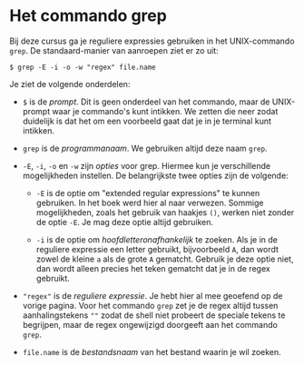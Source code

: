 # Het commando grep

Bij deze cursus ga je reguliere expressies gebruiken in het UNIX-commando `grep`. De standaard-manier van aanroepen ziet er zo uit:

    $ grep -E -i -o -w "regex" file.name

Je ziet de volgende onderdelen:

- `$` is de *prompt*. Dit is geen onderdeel van het commando, maar de UNIX-prompt waar je commando's kunt intikken. We zetten die neer zodat duidelijk is dat het om een voorbeeld gaat dat je in je terminal kunt intikken.

- `grep` is de *programmanaam*. We gebruiken altijd deze naam `grep`.

- `-E`, `-i`, `-o` en `-w` zijn *opties* voor grep. Hiermee kun je verschillende mogelijkheden instellen. De belangrijkste twee opties zijn de volgende:

    - `-E` is de optie om "extended regular expressions" te kunnen gebruiken. In het boek werd hier al naar verwezen. Sommige mogelijkheden, zoals het gebruik van haakjes `()`, werken niet zonder de optie `-E`. Je mag deze optie altijd gebruiken.
    
    - `-i` is de optie om *hoofdletteronafhankelijk* te zoeken. Als je in de reguliere expressie een letter gebruikt, bijvoorbeeld `A`, dan wordt zowel de kleine `a` als de grote `A` gematcht. Gebruik je deze optie niet, dan wordt alleen precies het teken gematcht dat je in de regex gebruikt.

- `"regex"` is de *reguliere expressie*. Je hebt hier al mee geoefend op de vorige pagina. Voor het commando `grep` zet je de regex altijd tussen aanhalingstekens `""` zodat de shell niet probeert de speciale tekens te begrijpen, maar de regex ongewijzigd doorgeeft aan het commando `grep`.

- `file.name` is de *bestandsnaam* van het bestand waarin je wil zoeken.
